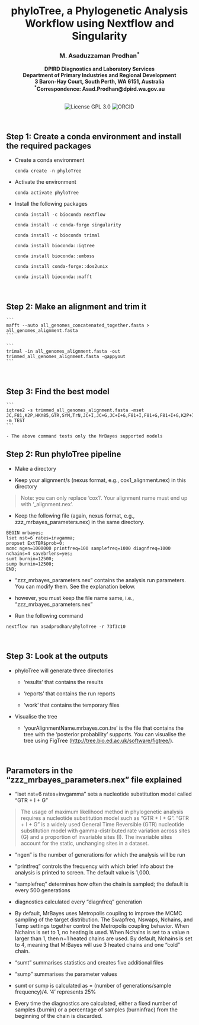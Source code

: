 <h1 align="center">phyloTree, a Phylogenetic Analysis Workflow using Nextflow and Singularity</h1>


<h3 align="center">M. Asaduzzaman Prodhan<sup>*</sup></h3>


<div align="center"><b> DPIRD Diagnostics and Laboratory Services </b></div>


<div align="center"><b> Department of Primary Industries and Regional Development </b></div>


<div align="center"><b> 3 Baron-Hay Court, South Perth, WA 6151, Australia </b></div>


<div align="center"><b> <sup>*</sup>Correspondence: Asad.Prodhan@dpird.wa.gov.au </b></div>


<br />


<p align="center">
  <a href="https://github.com/asadprodhan/phyloTree/blob/main/LICENSE"><img src="https://img.shields.io/badge/License-GPL%203.0-yellow.svg" alt="License GPL 3.0" style="display: inline-block;"></a>
  <a href="https://orcid.org/0000-0002-1320-3486"><img src="https://img.shields.io/badge/ORCID-green?style=flat-square&logo=ORCID&logoColor=white" alt="ORCID" style="display: inline-block;"></a>
</p>


<br />


## **Step 1: Create a conda environment and install the required packages**


- Create a conda environment

  ```
  conda create -n phyloTree
  ```

- Activate the environment

  ```
  conda activate phyloTree
  ```

- Install the following packages

    ```
    conda install -c bioconda nextflow
    ```

    ```
    conda install -c conda-forge singularity
    ```

    ```
    conda install -c bioconda trimal
    ```

    ```
    conda install bioconda::iqtree
    ```

    ```
    conda install bioconda::emboss
    ```

    ```
    conda install conda-forge::dos2unix
    ```

    ```
    conda install bioconda::mafft
    ```

<br />

## **Step 2: Make an alignment and trim it**

    ```
    mafft --auto all_genomes_concatenated_together.fasta > all_genomes_alignment.fasta
    ```

    ```
    trimal -in all_genomes_alignment.fasta -out trimmed_all_genomes_alignment.fasta -gappyout
    ```

<br />

## **Step 3: Find the best model**

    ```
    iqtree2 -s trimmed_all_genomes_alignment.fasta -mset JC,F81,K2P,HKY85,GTR,SYM,TrN,JC+I,JC+G,JC+I+G,F81+I,F81+G,F81+I+G,K2P+I,K2P+G,K2P+I+G,HKY85+I,HKY85+G,HKY85+I+G,GTR+I,GTR+G,GTR+I+G,SYM+I,SYM+G,SYM+I+G,TrN+I,TrN+G,TrN+I+G -m TEST
    ```

    - The above command tests only the MrBayes supported models
    

## **Step 2: Run phyloTree pipeline**


- Make a directory


- Keep your alignment/s (nexus format, e.g., cox1_alignment.nex) in this directory


> Note: you can only replace ‘cox1’. Your alignment name must end up with ‘_alignment.nex’.


- Keep the following file (again, nexus format, e.g., zzz_mrbayes_parameters.nex) in the same directory. 


```
BEGIN mrbayes;
lset nst=6 rates=invgamma; 
propset ExtTBR$prob=0; 
mcmc ngen=1000000 printfreq=100 samplefreq=1000 diagnfreq=1000 nchains=4 savebrlens=yes;
sumt burnin=12500;
sump burnin=12500;
END;
```


- “zzz_mrbayes_parameters.nex” contains the analysis run parameters. You can modify them. See the explanation below.


- however, you must keep the file name same, i.e., “zzz_mrbayes_parameters.nex”


- Run the following command


```
nextflow run asadprodhan/phyloTree -r 73f3c10
```

<br />


## **Step 3: Look at the outputs**


- phyloTree will generate three directories


    - ‘results’ that contains the results 
    
    
    - ‘reports’ that contains the run reports


    - ‘work’ that contains the temporary files


- Visualise the tree 


    - ‘yourAlignmentName.mrbayes.con.tre’ is the file that contains the tree with the ‘posterior probability’ supports. You can visualise the tree using FigTree (http://tree.bio.ed.ac.uk/software/figtree/).


<br />



## **Parameters in the “zzz_mrbayes_parameters.nex” file explained**



- “lset nst=6 rates=invgamma” sets a nucleotide substitution model called “GTR + I + G” 


> The usage of maximum likelihood method in phylogenetic analysis requires a nucleotide substitution model such as “GTR + I + G”. “GTR + I + G” is a widely used General Time Reversible (GTR) nucleotide substitution model with gamma-distributed rate variation across sites (G) and a proportion of invariable sites (I).  The invariable sites account for the static, unchanging sites in a dataset. 



- “ngen” is the number of generations for which the analysis will be run


- “printfreq” controls the frequency with which brief info about the analysis is printed to screen. The default value is 1,000.


- “samplefreq” determines how often the chain is sampled; the default is every 500 generations


- diagnostics calculated every “diagnfreq” generation


- By default, MrBayes uses Metropolis coupling to improve the MCMC sampling of the target distribution. The Swapfreq, Nswaps, Nchains, and Temp settings together control the Metropolis coupling behavior. When Nchains is set to 1, no heating is used. When Nchains is set to a value n larger than 1, then n−1 heated chains are used. By default, Nchains is set to 4, meaning that MrBayes will use 3 heated chains and one “cold” chain.


- “sumt” summarises statistics and creates five additional files


- “sump” summarises the parameter values


- sumt or sump is calculated as  = (number of generations/sample frequency)/4. ‘4’ represents 25%


- Every time the diagnostics are calculated, either a fixed number of samples (burnin) or a percentage of samples (burninfrac) from the beginning of the chain is discarded.


<br />


